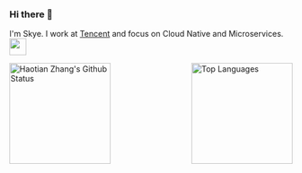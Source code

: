 ### Hi there 👋

I'm Skye. I work at [Tencent](https://opensource.tencent.com/) and focus on Cloud Native and Microservices.<img src="https://media.giphy.com/media/WUlplcMpOCEmTGBtBW/giphy.gif" width="30">

<div style="display: flex; justify-content: space-between;">
<img src="https://github-readme-stats.vercel.app/api?username=SkyeBeFreeman&count_private=true&show_icons=true&rank_icon=percentile" height="180px" alt="Haotian Zhang's Github Status" >
<img src="https://github-readme-stats.vercel.app/api/top-langs/?username=SkyeBeFreeman&layout=compact" height="180px" alt="Top Languages">
</div>
